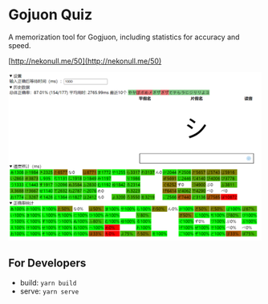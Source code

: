# Gojuon Quiz

A memorization tool for Gogjuon, including statistics for accuracy and speed.

[http://nekonull.me/50](http://nekonull.me/50)

![screenshot](screenshot.png)

## For Developers
- build: `yarn build`
- serve: `yarn serve`
